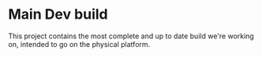 # Main Dev build


This project contains the most complete and up to date build we're working on, intended to go on the physical platform.
